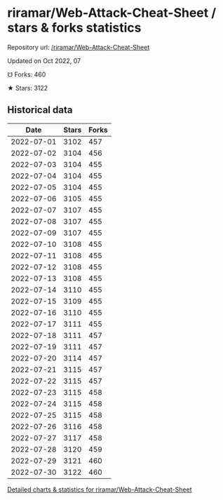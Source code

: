 # riramar/Web-Attack-Cheat-Sheet / stars & forks statistics

Repository url: [/riramar/Web-Attack-Cheat-Sheet](https://github.com/riramar/Web-Attack-Cheat-Sheet)

Updated on Oct 2022, 07

☋ Forks: 460

★ Stars: 3122

## Historical data
| Date | Stars | Forks |
|------|-------|-------|
| 2022-07-01 | 3102 | 457 | 
| 2022-07-02 | 3104 | 456 | 
| 2022-07-03 | 3104 | 455 | 
| 2022-07-04 | 3104 | 455 | 
| 2022-07-05 | 3104 | 455 | 
| 2022-07-06 | 3105 | 455 | 
| 2022-07-07 | 3107 | 455 | 
| 2022-07-08 | 3107 | 455 | 
| 2022-07-09 | 3107 | 455 | 
| 2022-07-10 | 3108 | 455 | 
| 2022-07-11 | 3108 | 455 | 
| 2022-07-12 | 3108 | 455 | 
| 2022-07-13 | 3108 | 455 | 
| 2022-07-14 | 3110 | 455 | 
| 2022-07-15 | 3109 | 455 | 
| 2022-07-16 | 3110 | 455 | 
| 2022-07-17 | 3111 | 455 | 
| 2022-07-18 | 3111 | 457 | 
| 2022-07-19 | 3111 | 457 | 
| 2022-07-20 | 3114 | 457 | 
| 2022-07-21 | 3115 | 457 | 
| 2022-07-22 | 3115 | 457 | 
| 2022-07-23 | 3115 | 458 | 
| 2022-07-24 | 3115 | 458 | 
| 2022-07-25 | 3115 | 458 | 
| 2022-07-26 | 3116 | 458 | 
| 2022-07-27 | 3117 | 458 | 
| 2022-07-28 | 3120 | 459 | 
| 2022-07-29 | 3121 | 460 | 
| 2022-07-30 | 3122 | 460 | 


[Detailed charts & statistics for riramar/Web-Attack-Cheat-Sheet](https://reviewgithub.com/rep/riramar/Web-Attack-Cheat-Sheet)
